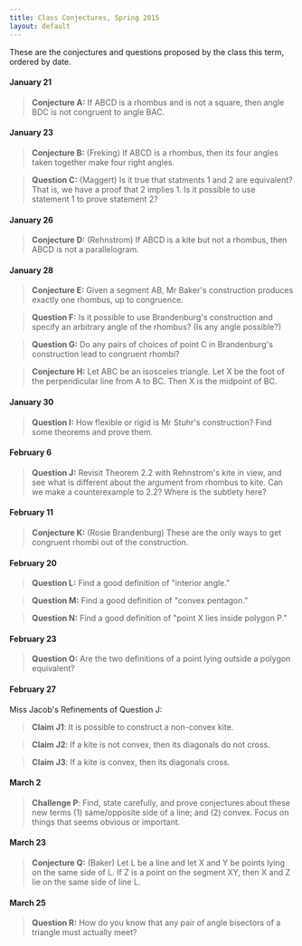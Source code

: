 ```yaml
---
title: Class Conjectures, Spring 2015
layout: default
---
```


These are the conjectures and questions proposed by the class this term,
ordered by date.

#### January 21

> **Conjecture A:** If ABCD is a rhombus and is not a square, then angle BDC is not
> congruent to angle BAC.

#### January 23

> **Conjecture B:** (Freking) If ABCD is a rhombus, then its four angles taken
> together make four right angles.

> **Question C:** (Maggert) Is it true that statments 1 and 2 are equivalent? That is,
> we have a proof that 2 implies 1. Is it possible to use statement 1 to prove statement 2?

#### January 26

> **Conjecture D:** (Rehnstrom) If ABCD is a kite but not a rhombus, then ABCD is
> not a parallelogram.

#### January 28

> **Conjecture E:** Given a segment AB, Mr Baker's construction produces
> exactly one rhombus, up to congruence.

> **Question F:** Is it possible to use Brandenburg's construction and specify
> an arbitrary angle of the rhombus? (Is any angle possible?)

> **Question G:** Do any pairs of choices of point C in Brandenburg's
> construction lead to congruent rhombi?

> **Conjecture H:** Let ABC be an isosceles triangle. Let X be the foot of the
> perpendicular line from A to BC. Then X is the midpoint of BC.

#### January 30

> **Question I:** How flexible or rigid is Mr Stuhr's construction? Find some
> theorems and prove them.

#### February 6

> **Question J:** Revisit Theorem 2.2 with Rehnstrom's kite in view, and see
> what is different about the argument from rhombus to kite. Can we make a
> counterexample to 2.2? Where is the subtlety here?

#### February 11

> **Conjecture K:** (Rosie Brandenburg) These are the only ways to get
>congruent rhombi out of the construction.

#### February 20

> **Question L:** Find a good definition of "interior angle."

> **Question M:** Find a good definition of "convex pentagon."

> **Question N:** Find a good definition of "point X lies inside polygon P."


#### February 23

> **Question O:** Are the two definitions of a point lying outside a polygon equivalent?

#### February 27

Miss Jacob's Refinements of Question J:

> **Claim J1**: It is possible to construct a non-convex kite.

> **Claim J2**: If a kite is not convex, then its diagonals do not cross.

> **Claim J3**: If a kite is convex, then its diagonals cross.

#### March 2

> **Challenge P**: Find, state carefully, and prove conjectures about these new terms
> (1) same/opposite side of a line; and
> (2) convex.
> Focus on things that seems obvious or important.

#### March 23

> **Conjecture Q:** (Baker) Let L be a line and let X and Y be points lying on the same
> side of L. If Z is a point on the segment XY, then X and Z lie on the same side
> of line L.

#### March 25

> **Question R:** How do you know that any pair of angle bisectors of a
> triangle must actually meet?
